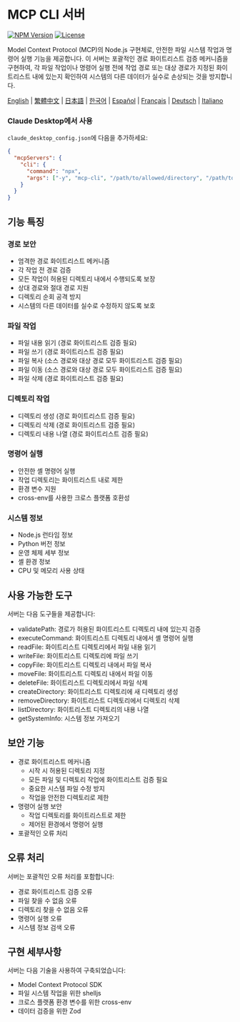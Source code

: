 # MCP CLI 서버

[![NPM Version](https://img.shields.io/npm/v/mcp-shell.svg)](https://www.npmjs.com/package/mcp-shell)
[![License](https://img.shields.io/npm/l/mcp-shell.svg)](https://github.com/gkctou/mcp-shell/blob/main/LICENSE)

Model Context Protocol (MCP)의 Node.js 구현체로, 안전한 파일 시스템 작업과 명령어 실행 기능을 제공합니다. 이 서버는 포괄적인 경로 화이트리스트 검증 메커니즘을 구현하여, 각 파일 작업이나 명령어 실행 전에 작업 경로 또는 대상 경로가 지정된 화이트리스트 내에 있는지 확인하여 시스템의 다른 데이터가 실수로 손상되는 것을 방지합니다.

[English](./README.md) | [繁體中文](./README-zhTW.md) | [日本語](./README-jaJP.md) | [한국어](./README-koKR.md) | [Español](./README-esES.md) | [Français](./README-frFR.md) | [Deutsch](./README-deDE.md) | [Italiano](./README-itIT.md)

### Claude Desktop에서 사용

`claude_desktop_config.json`에 다음을 추가하세요:

```json
{
  "mcpServers": {
    "cli": {
      "command": "npx",
      "args": ["-y", "mcp-cli", "/path/to/allowed/directory", "/path/to/allowed/directory2", ...]
    }
  }
}
```

## 기능 특징

### 경로 보안
- 엄격한 경로 화이트리스트 메커니즘
- 각 작업 전 경로 검증
- 모든 작업이 허용된 디렉토리 내에서 수행되도록 보장
- 상대 경로와 절대 경로 지원
- 디렉토리 순회 공격 방지
- 시스템의 다른 데이터를 실수로 수정하지 않도록 보호

### 파일 작업
- 파일 내용 읽기 (경로 화이트리스트 검증 필요)
- 파일 쓰기 (경로 화이트리스트 검증 필요)
- 파일 복사 (소스 경로와 대상 경로 모두 화이트리스트 검증 필요)
- 파일 이동 (소스 경로와 대상 경로 모두 화이트리스트 검증 필요)
- 파일 삭제 (경로 화이트리스트 검증 필요)

### 디렉토리 작업
- 디렉토리 생성 (경로 화이트리스트 검증 필요)
- 디렉토리 삭제 (경로 화이트리스트 검증 필요)
- 디렉토리 내용 나열 (경로 화이트리스트 검증 필요)

### 명령어 실행
- 안전한 셸 명령어 실행
- 작업 디렉토리는 화이트리스트 내로 제한
- 환경 변수 지원
- cross-env를 사용한 크로스 플랫폼 호환성

### 시스템 정보
- Node.js 런타임 정보
- Python 버전 정보
- 운영 체제 세부 정보
- 셸 환경 정보
- CPU 및 메모리 사용 상태

## 사용 가능한 도구

서버는 다음 도구들을 제공합니다:

- validatePath: 경로가 허용된 화이트리스트 디렉토리 내에 있는지 검증
- executeCommand: 화이트리스트 디렉토리 내에서 셸 명령어 실행
- readFile: 화이트리스트 디렉토리에서 파일 내용 읽기
- writeFile: 화이트리스트 디렉토리에 파일 쓰기
- copyFile: 화이트리스트 디렉토리 내에서 파일 복사
- moveFile: 화이트리스트 디렉토리 내에서 파일 이동
- deleteFile: 화이트리스트 디렉토리에서 파일 삭제
- createDirectory: 화이트리스트 디렉토리에 새 디렉토리 생성
- removeDirectory: 화이트리스트 디렉토리에서 디렉토리 삭제
- listDirectory: 화이트리스트 디렉토리의 내용 나열
- getSystemInfo: 시스템 정보 가져오기

## 보안 기능

- 경로 화이트리스트 메커니즘
  - 시작 시 허용된 디렉토리 지정
  - 모든 파일 및 디렉토리 작업에 화이트리스트 검증 필요
  - 중요한 시스템 파일 수정 방지
  - 작업을 안전한 디렉토리로 제한
- 명령어 실행 보안
  - 작업 디렉토리를 화이트리스트로 제한
  - 제어된 환경에서 명령어 실행
- 포괄적인 오류 처리

## 오류 처리

서버는 포괄적인 오류 처리를 포함합니다:

- 경로 화이트리스트 검증 오류
- 파일 찾을 수 없음 오류
- 디렉토리 찾을 수 없음 오류
- 명령어 실행 오류
- 시스템 정보 검색 오류

## 구현 세부사항

서버는 다음 기술을 사용하여 구축되었습니다:

- Model Context Protocol SDK
- 파일 시스템 작업을 위한 shelljs
- 크로스 플랫폼 환경 변수를 위한 cross-env
- 데이터 검증을 위한 Zod
